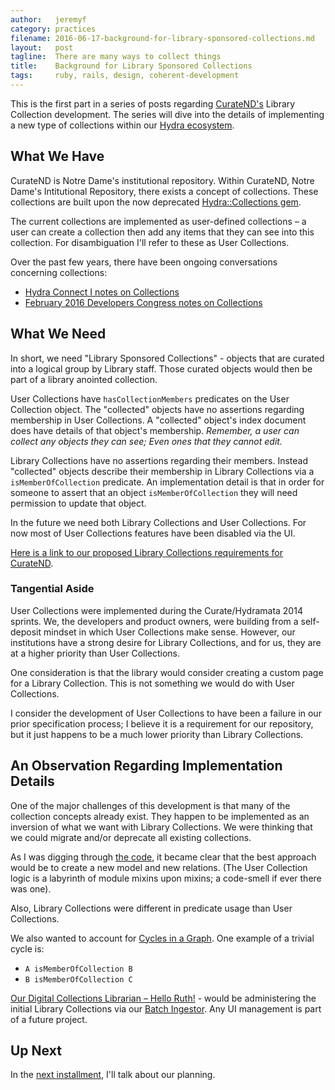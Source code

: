 ```yaml
---
author:   jeremyf
category: practices
filename: 2016-06-17-background-for-library-sponsored-collections.md
layout:   post
tagline:  There are many ways to collect things
title:    Background for Library Sponsored Collections
tags:     ruby, rails, design, coherent-development
---
```


This is the first part in a series of posts regarding [CurateND's](https://curate.nd.edu/) Library Collection development.
The series will dive into the details of implementing a new type of collections within our [Hydra ecosystem](https://projecthydra.org/).

## What We Have

CurateND is Notre Dame's institutional repository.
Within CurateND, Notre Dame's Intitutional Repository, there exists a concept of collections.
These collections are built upon the now deprecated [Hydra::Collections gem](https://github.com/projecthydra-deprecated/hydra-collections).

The current collections are implemented as user-defined collections – a user can create a collection then add any items that they can see into this collection.
For disambiguation I'll refer to these as User Collections.

Over the past few years, there have been ongoing conversations concerning collections:

* [Hydra Connect I notes on Collections](https://wiki.duraspace.org/display/hydra/Collections+and+Admin+Sets)
* [February 2016 Developers Congress notes on Collections](https://wiki.duraspace.org/display/hydra/User+Collections%2C+Admin+Sets%2C+Display+Sets)

## What We Need

In short, we need "Library Sponsored Collections" - objects that are curated into a logical group by Library staff.
Those curated objects would then be part of a library anointed collection.

User Collections have `hasCollectionMembers` predicates on the User Collection object.
The "collected" objects have no assertions regarding membership in User Collections.
A "collected" object's index document does have details of that object's membership.
*Remember, a user can collect any objects they can see; Even ones that they cannot edit.*

Library Collections have no assertions regarding their members.
Instead "collected" objects describe their membership in Library Collections via a `isMemberOfCollection` predicate.
An implementation detail is that in order for someone to assert that an object `isMemberOfCollection` they will need permission to update that object.

In the future we need both Library Collections and User Collections.
For now most of User Collections features have been disabled via the UI.

[Here is a link to our proposed Library Collections requirements for CurateND](https://docs.google.com/document/d/1ZjJz0tyEUsxpYo0oXsvb4lcoscFZ2qAsM2iJLdBvUyc/edit?usp=sharing).

### Tangential Aside

User Collections were implemented during the Curate/Hydramata 2014 sprints.
We, the developers and product owners, were building from a self-deposit mindset in which User Collections make sense.
However, our institutions have a strong desire for Library Collections, and for us, they are at a higher priority than User Collections.

One consideration is that the library would consider creating a custom page for a Library Collection.
This is not something we would do with User Collections.

I consider the development of User Collections to have been a failure in our prior specification process; I believe it is a requirement for our repository, but it just happens to be a much lower priority than Library Collections.

## An Observation Regarding Implementation Details

One of the major challenges of this development is that many of the collection concepts already exist.
They happen to be implemented as an inversion of what we want with Library Collections.
We were thinking that we could migrate and/or deprecate all existing collections.

As I was digging through [the code](https://github.com/ndlib/curate_nd), it became clear that the best approach would be to create a new model and new relations. (The User Collection logic is a labyrinth of module mixins upon mixins; a code-smell if ever there was one).

Also, Library Collections were different in predicate usage than User Collections.

We also wanted to account for [Cycles in a Graph](http://www.geeksforgeeks.org/detect-cycle-in-a-graph/). One example of a trivial cycle is:

* `A isMemberOfCollection B`
* `B isMemberOfCollection C`

[Our Digital Collections Librarian – Hello Ruth!](https://github.com/ruthtillman) - would be administering the initial Library Collections via our [Batch Ingestor](https://github.com/ndlib/curatend-batch). Any UI management is part of a future project.

## Up Next

In the [next installment](/posts/2016-06-23-planning-library-sponsored-collections), I'll talk about our planning.
